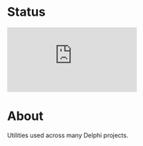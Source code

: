# Status
[![Deploy Status](http://delphi.midas.cs.cmu.edu/~automation/public/github_deploy_repo/badge.php?repo=cmu-delphi/utils)](#)

# About
Utilities used across many Delphi projects.
